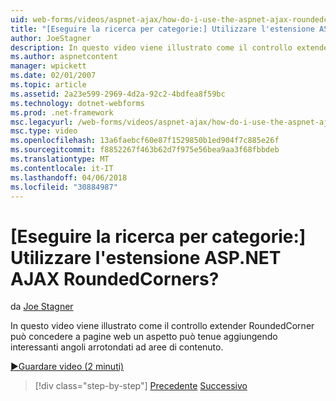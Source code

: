 ```yaml
---
uid: web-forms/videos/aspnet-ajax/how-do-i-use-the-aspnet-ajax-roundedcorners-extender
title: "[Eseguire la ricerca per categorie:] Utilizzare l'estensione ASP.NET AJAX RoundedCorners? | Microsoft Docs"
author: JoeStagner
description: In questo video viene illustrato come il controllo extender RoundedCorner può concedere a pagine web un aspetto può tenue aggiungendo interessanti angoli arrotondati all'area di contenuto...
ms.author: aspnetcontent
manager: wpickett
ms.date: 02/01/2007
ms.topic: article
ms.assetid: 2a23e599-2969-4d2a-92c2-4bdfea8f59bc
ms.technology: dotnet-webforms
ms.prod: .net-framework
msc.legacyurl: /web-forms/videos/aspnet-ajax/how-do-i-use-the-aspnet-ajax-roundedcorners-extender
msc.type: video
ms.openlocfilehash: 13a6faebcf60e87f1529850b1ed904f7c885e26f
ms.sourcegitcommit: f8852267f463b62d7f975e56bea9aa3f68fbbdeb
ms.translationtype: MT
ms.contentlocale: it-IT
ms.lasthandoff: 04/06/2018
ms.locfileid: "30884987"
---
```

<a name="how-do-i-use-the-aspnet-ajax-roundedcorners-extender"></a>[Eseguire la ricerca per categorie:] Utilizzare l'estensione ASP.NET AJAX RoundedCorners?
====================
da [Joe Stagner](https://github.com/JoeStagner)

In questo video viene illustrato come il controllo extender RoundedCorner può concedere a pagine web un aspetto può tenue aggiungendo interessanti angoli arrotondati ad aree di contenuto.

[&#9654;Guardare video (2 minuti)](https://channel9.msdn.com/Blogs/ASP-NET-Site-Videos/how-do-i-use-the-aspnet-ajax-roundedcorners-extender)

> [!div class="step-by-step"]
> [Precedente](how-do-i-use-an-aspnet-ajax-scriptmanagerproxy.md)
> [Successivo](how-do-i-use-the-aspnet-ajax-timer-control.md)

